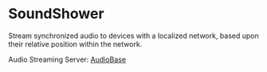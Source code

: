 SoundShower
===========

Stream synchronized audio to devices with a localized network, based upon their relative position within the network.

Audio Streaming Server: [AudioBase](http://github.com/code-curve/audio-base)
